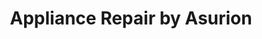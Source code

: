 ---
title: "Appliance Repair by Asurion"
url: /orlando/appliance-repair-by-asurion/
shop: appliance
---